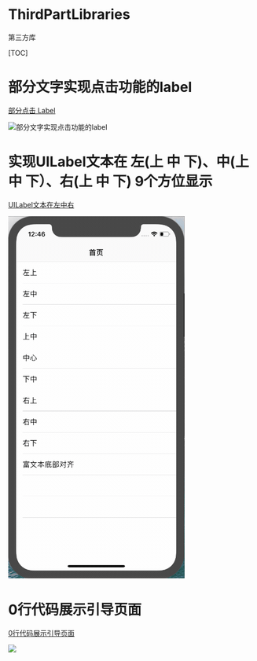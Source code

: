 # ThirdPartLibraries
第三方库

[TOC]




# 部分文字实现点击功能的label
[部分点击 Label](https://github.com/shabake/GHAttributesLabelDemo)

![部分文字实现点击功能的label](https://camo.githubusercontent.com/4f70b8646527caee65d2eec1d1411b1b8f9e5a27/68747470733a2f2f75706c6f61642d696d616765732e6a69616e7368752e696f2f75706c6f61645f696d616765732f313431393033352d363561653965663962623264393533632e6769663f696d6167654d6f6772322f6175746f2d6f7269656e742f7374726970)


# 实现UILabel文本在 左(上 中 下)、中(上 中 下）、右(上 中 下) 9个方位显示
[UILabel文本在左中右](https://github.com/ArchLL/HGOrientationLabel)

![](https://github.com/ArchLL/ARUILabelTextAlign/raw/master/show.gif)

# 0行代码展示引导页面
[0行代码展示引导页面](https://github.com/dennishappy/KSGuidView)

![](https://github.com/dennishappy/KSGuidView/blob/master/Untitled.gif?raw=true)

